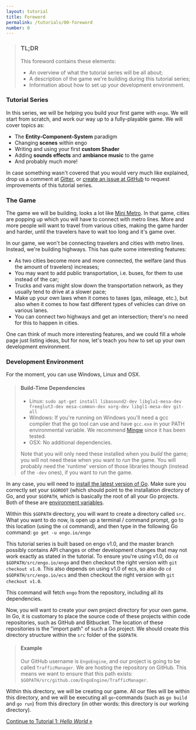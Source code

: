 ```yaml
---
layout: tutorial
title: Foreword
permalink: /tutorials/00-foreword
number: 0
---
```


> ### TL;DR
> This foreword contains these elements:
>
> * An overview of what the tutorial series will be all about;
> * A description of the game we're building during this tutorial series;
> * Information about how to set up your development environment.

### Tutorial Series

In this series, we will be helping you build your first game with `engo`. We will start from scratch, and work
our way up to a fully-playable game. We will cover topics as:

* The **Entity-Component-System** paradigm
* Changing **scenes** within engo
* Writing and using your first **custom Shader**
* Adding **sounds effects** and **ambiance music** to the game
* And probably much more!

In case something wasn't covered that you would very much like explained, drop us a comment at
[Gitter](https://gitter.im/EngoEngine/engo), or [create an issue at
GitHub](https://github.com/EngoEngine/engoengine.github.io/issues/new) to request improvements of this tutorial series.  

### The Game
The game we will be building, looks a lot like [Mini Metro](http://store.steampowered.com/app/287980/). In that game,
cities are popping up which you will have to connect with metro lines. More and more people will want to travel from
various cities, making the game harder and harder, until the travelers have to wait too long and it's game over.

In our game, we won't be connecting travelers and cities with metro lines. Instead, we're building highways. This has
quite some interesting features:

* As two cities become more and more connected, the welfare (and thus the amount of travelers) increases;
* You may want to add public transportation, i.e. buses, for them to use instead of the car;
* Trucks and vans might slow down the transportation network, as they usually tend to drive at a slower pace;
* Make up your own laws when it comes to taxes (gas, mileage, etc.), but also when it comes to how fast different
types of vehicles can drive on various lanes.
* You can connect two highways and get an intersection; there's no need for this to happen in cities.

One can think of much more interesting features, and we could fill a whole page just listing ideas, but for now, let's
teach you how to set up your own development environment.

### Development Environment
For the moment, you can use Windows, Linux and OSX.

> #### Build-Time Dependencies
> * Linux: `sudo apt-get install libasound2-dev libglu1-mesa-dev freeglut3-dev mesa-common-dev xorg-dev libgl1-mesa-dev git-all`
> * Windows: If you're running on Windows you'll need a gcc compiler that the go tool can use and have `gcc.exe` in your PATH environmental variable. We recommend [Mingw](http://mingw-w64.org/doku.php/start) since it has been tested.
> * OSX: No additional dependencies.
>
> Note that you will only need these installed when you *build* the game; you will not need these when you want to
> *run* the game. You will probably need the 'runtime' version of those libraries though (instead of the `-dev` ones),
> if you want to run the game.

In any case, you will need to [install the latest version of Go](https://golang.org/dl/). Make sure you
correctly set your `$GOROOT` (which should point to the installation directory of Go, and your `$GOPATH`, which is
basically the root of all your Go projects. Both of these are
[environment variables](https://en.wikipedia.org/wiki/Environment_variable).

Within this `$GOPATH` directory, you will want to create a directory called `src`. What you want to do now, is open
up a terminal / command prompt, go to this location (using the `cd` command), and then type in the following Go command:
`go get -u engo.io/engo`

This tutorial series is built based on engo v1.0, and the master branch possibly contains API changes or other
development changes that may not work exactly as stated in the tutorial. To ensure you're using v1.0, do
`cd $GOPATH/src/engo.io/engo` and then checkout the right version with `git checkout v1.0`. This also depends
on using v1.0 of ecs, so also do `cd $GOPATH/src/engo.io/ecs` and then checkout the right version with `git checkout v1.0`.

This command will fetch `engo` from the repository, including all its dependencies.

Now, you will want to create your own project directory for your own game. In Go, it is customary to place the source code
of these projects within code repositories, such as GitHub and Bitbucket. The location of these
repositories is the "import path" of such a Go project. We should create this directory structure within the `src`
folder of the `$GOPATH`.

> #### Example
> Our GitHub username is `EngoEngine`, and our project is going to be called `TrafficManager`. We are hosting the repository on
> GitHub. This means we want to ensure that this path exists: `$GOPATH/src/github.com/EngoEngine/TrafficManager`.

Within this directory, we will be creating our game. All our files will be within this directory, and we will be
executing all `go`-commands (such as `go build` and `go run`) from this directory (in other words: this directory
is our working directory).

<div class="button-group stacked">
<a class="button" href="/tutorials/01-hello-world">Continue to Tutorial 1: <i>Hello World</i> &raquo;</a>
</div>
